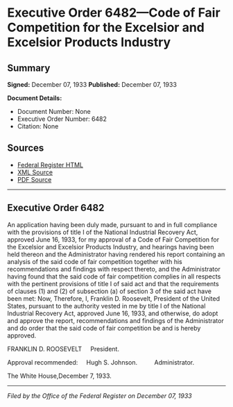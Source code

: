 # Executive Order 6482—Code of Fair Competition for the Excelsior and Excelsior Products Industry

## Summary

**Signed:** December 07, 1933
**Published:** December 07, 1933

**Document Details:**
- Document Number: None
- Executive Order Number: 6482
- Citation: None

## Sources
- [Federal Register HTML](https://www.presidency.ucsb.edu/documents/executive-order-6482-code-fair-competition-for-the-excelsior-and-excelsior-products)
- [XML Source](None)
- [PDF Source](None)

---

## Executive Order 6482

An application having been duly made, pursuant to and in full compliance with the provisions of title I of the National Industrial Recovery Act, approved June 16, 1933, for my approval of a Code of Fair Competition for the Excelsior and Excelsior Products Industry, and hearings having been held thereon and the Administrator having rendered his report containing an analysis of the said code of fair competition together with his recommendations and findings with respect thereto, and the Administrator having found that the said code of fair competition complies in all respects with the pertinent provisions of title I of said act and that the requirements of clauses (1) and (2) of subsection (a) of section 3 of the said act have been met:
Now, Therefore, I, Franklin D. Roosevelt, President of the United States, pursuant to the authority vested in me by title I of the National Industrial Recovery Act, approved June 16, 1933, and otherwise, do adopt and approve the report, recommendations and findings of the Administrator and do order that the said code of fair competition be and is hereby approved.

FRANKLIN D. ROOSEVELT     President.

Approval recommended:     Hugh S. Johnson.          Administrator.

The White House,December 7, 1933.

---

*Filed by the Office of the Federal Register on December 07, 1933*
